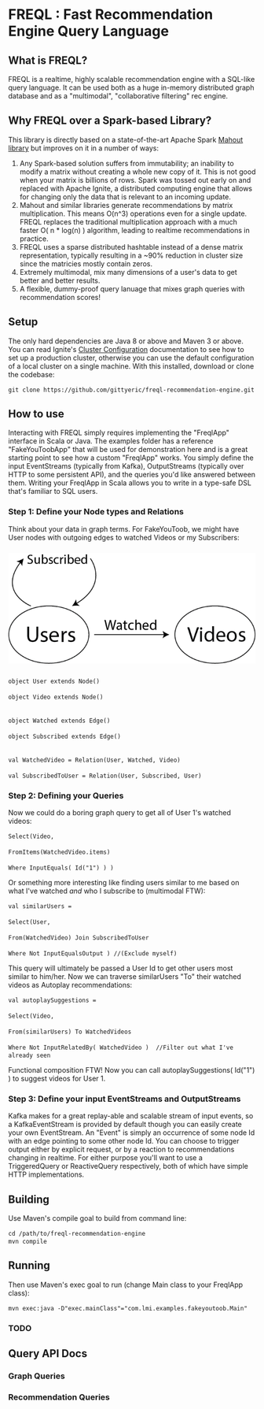 # FREQL : Fast Recommendation Engine Query Language

## What is FREQL?

FREQL is a realtime, highly scalable recommendation engine with a SQL-like query language.  It can be used both as a huge in-memory distributed graph database and as a "multimodal", "collaborative filtering" rec engine.

## Why FREQL over a Spark-based Library?

This library is directly based on a state-of-the-art Apache Spark [Mahout library](https://mahout.apache.org/docs/latest/algorithms/reccomenders/) but improves on it in a number of ways:

1. Any Spark-based solution suffers from immutability; an inability to modify a matrix without creating a whole new copy of it. This is not good when your matrix is billions of rows.  Spark was tossed out early on and replaced with Apache Ignite, a distributed computing engine that allows for changing only the data that is relevant to an incoming update.
2. Mahout and similar libraries generate recommendations by matrix multiplication.  This means O(n^3) operations even for a single update.  FREQL replaces the traditional multiplication approach with a much faster O( n * log(n) ) algorithm, leading to realtime recommendations in practice.
3. FREQL uses a sparse distributed hashtable instead of a dense matrix representation, typically resulting in a ~90% reduction in cluster size since the matricies mostly contain zeros.
4. Extremely multimodal, mix many dimensions of a user's data to get better and better results.
5. A flexible, dummy-proof query lanuage that mixes graph queries with recommendation scores!

## Setup

The only hard dependencies are Java 8 or above and Maven 3 or above.  You can read Ignite's [Cluster Configuration](https://apacheignite.readme.io/docs/cluster-config) documentation to see how to set up a production cluster, otherwise you can use the default configuration of a local cluster on a single machine. With this installed, download or clone the codebase:

    git clone https://github.com/gittyeric/freql-recommendation-engine.git


## How to use

Interacting with FREQL simply requires implementing the "FreqlApp" interface in Scala or Java.
The examples folder has a reference "FakeYouToobApp" that will be used for demonstration here
and is a great starting point to see how a custom "FreqlApp" works.
You simply define the input EventStreams (typically from Kafka), OutputStreams
(typically over HTTP to some persistent API), and the queries you'd like answered between them.
Writing your FreqlApp in Scala allows you to write in a type-safe DSL that's familiar to SQL users.

### Step 1: Define your Node types and Relations

Think about your data in graph terms.  For FakeYouToob, we might have User nodes with outgoing edges to watched Videos or my Subscribers:

#####
![YouToob example graph](ut_graph.png)
#####


    object User extends Node()

    object Video extends Node()


    object Watched extends Edge()

    object Subscribed extends Edge()


    val WatchedVideo = Relation(User, Watched, Video)

    val SubscribedToUser = Relation(User, Subscribed, User)

### Step 2: Defining your Queries
Now we could do a boring graph query to get all of User 1's watched videos:

    Select(Video,

    FromItems(WatchedVideo.items)

    Where InputEquals( Id("1") ) )

Or something more interesting like finding users similar to me based on what I've watched *and* who I subscribe to (multimodal FTW):

    val similarUsers =

    Select(User,

    From(WatchedVideo) Join SubscribedToUser

    Where Not InputEqualsOutput ) //(Exclude myself)

This query will ultimately be passed a User Id to get other users most similar to him/her.  Now we can traverse similarUsers "To" their watched videos as Autoplay recommendations:

    val autoplaySuggestions =

    Select(Video,

    From(similarUsers) To WatchedVideos

    Where Not InputRelatedBy( WatchedVideo )  //Filter out what I've already seen


Functional composition FTW!  Now you can call autoplaySuggestions( Id("1") ) to suggest videos for User 1.

### Step 3: Define your input EventStreams and OutputStreams

Kafka makes for a great replay-able and scalable stream of input events,
so a KafkaEventStream is provided by default though you can easily create your own EventStream.
An "Event" is simply an occurrence of some node Id with an edge pointing to some other node Id.
You can choose to trigger output either by explicit request, or by a reaction to
recommendations changing in realtime.  For either purpose you'll want to use a
TriggeredQuery or ReactiveQuery respectively, both of which have simple HTTP implementations.

## Building

Use Maven's compile goal to build from command line:

    cd /path/to/freql-recommendation-engine
    mvn compile

## Running

Then use Maven's exec goal to run (change Main class to your FreqlApp class):

    mvn exec:java -D"exec.mainClass"="com.lmi.examples.fakeyoutoob.Main"

### TODO

## Query API Docs

### Graph Queries

### Recommendation Queries
